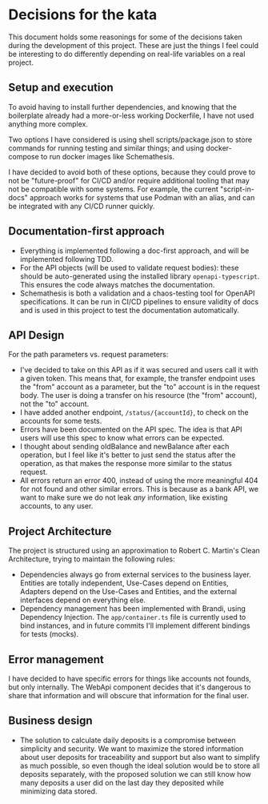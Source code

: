 # Decisions for the kata

This document holds some reasonings for some of the decisions taken during the 
development of this project. These are just the things I feel could be 
interesting to do differently depending on real-life variables on a real 
project.

## Setup and execution

To avoid having to install further dependencies, and knowing that the 
boilerplate already had a more-or-less working Dockerfile, I have not used 
anything more complex. 

Two options I have considered is using shell scripts/package.json to store
commands for running testing and similar things; and using docker-compose to run
docker images like Schemathesis.

I have decided to avoid both of these options, because they could prove to not
be "future-proof" for CI/CD and/or require additional tooling that may not be 
compatible with some systems. For example, the current "script-in-docs" approach
works for systems that use Podman with an alias, and can be integrated with any
CI/CD runner quickly.

## Documentation-first approach

* Everything is implemented following a doc-first approach, and will be
  implemented following TDD.
* For the API objects (will be used to validate request bodies): these should be
  auto-generated using the installed library `openapi-typescript`. This ensures
  the code always matches the documentation.
* Schemathesis is both a validation and a chaos-testing tool for OpenAPI
  specifications. It can be run in CI/CD pipelines to ensure validity of docs
  and is used in this project to test the documentation automatically. 

## API Design

For the path parameters vs. request parameters:

* I've decided to take on this API as if it was secured and users call it with 
  a given token. This means that, for example, the transfer endpoint uses the 
  "from" account as a parameter, but the "to" account is in the request body.
  The user is doing a transfer on his resource (the "from" account), not the 
  "to" account.
* I have added another endpoint, `/status/{accountId}`, to check on the
  accounts for some tests.
* Errors have been documented on the API spec. The idea is that API users will
  use this spec to know what errors can be expected. 
* I thought about sending oldBalance and newBalance after each operation, but I
  feel like it's better to just send the status after the operation, as that
  makes the response more similar to the status request.
* All errors return an error 400, instead of using the more meaningful 404 for
  not found and other similar errors. This is because as a bank API, we want to
  make sure we do not leak *any* information, like existing accounts, to any
  user.

## Project Architecture

The project is structured using an approximation to Robert C. Martin's Clean
Architecture, trying to maintain the following rules:

* Dependencies always go from external services to the business layer. Entities
  are totally independent, Use-Cases depend on Entities, Adapters depend on the
  Use-Cases and Entities, and the external interfaces depend on everything else.
* Dependency management has been implemented with Brandi, using Dependency
  Injection. The `app/container.ts` file is currently used to bind instances,
  and in future commits I'll implement different bindings for tests (mocks).

## Error management

I have decided to have specific errors for things like accounts not founds, but
only internally. The WebApi component decides that it's dangerous to share that
information and will obscure that information for the final user.

## Business design

* The solution to calculate daily deposits is a compromise between simplicity 
  and security. We want to maximize the stored information about user deposits
  for traceability and support but also want to simplify as much possible, so 
  even though the ideal solution would be to store all deposits separately, with
  the proposed solution we can still know how many deposits a user did on the 
  last day they deposited while minimizing data stored.
